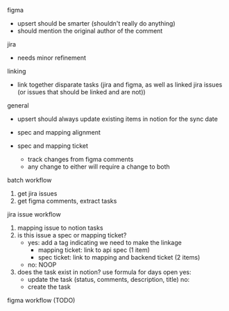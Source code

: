 figma

- upsert should be smarter (shouldn't really do anything)
- should mention the original author of the comment

jira

- needs minor refinement

linking

- link together disparate tasks (jira and figma, as well as linked jira issues (or issues that should be linked and are not))

general

- upsert should always update existing items in notion for the sync date

- spec and mapping alignment
- spec and mapping ticket
  - track changes from figma comments
  - any change to either will require a change to both

batch workflow

1. get jira issues
2. get figma comments, extract tasks

jira issue workflow

1. mapping issue to notion tasks
2. is this issue a spec or mapping ticket?
   - yes: add a tag indicating we need to make the linkage
     - mapping ticket: link to api spec (1 item)
     - spec ticket: link to mapping and backend ticket (2 items)
   - no: NOOP
3. does the task exist in notion? use formula for days open
   yes:
   - update the task (status, comments, description, title)
     no:
   - create the task

figma workflow (TODO)
